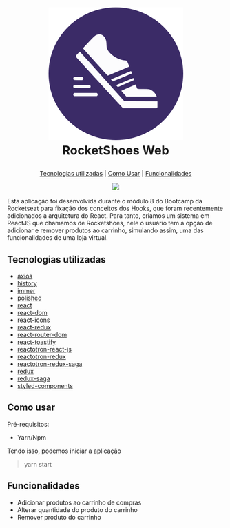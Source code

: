 <h1 align="center">

![](src/assets/images/logo.png)
<br />
RocketShoes Web

</h1>

<p align="center">
  <a href="#tecnologias-utilizadas">Tecnologias utilizadas</a> |
  <a href="#como-usar">Como Usar</a> |
  <a href="#funcionalidades">Funcionalidades</a>
</p>

<div align="center">

![](src/assets/example.gif)

</div>

Esta aplicação foi desenvolvida durante o módulo 8 do Bootcamp da Rocketseat para fixação dos conceitos dos Hooks, que foram recentemente adicionados a arquitetura do React.
Para tanto, criamos um sistema em ReactJS que chamamos de Rocketshoes, nele o usuário tem a opção de adicionar e remover produtos ao carrinho, simulando assim, uma das funcionalidades de uma loja virtual.

## Tecnologias utilizadas

- [axios](https://github.com/axios/axios)
- [history](https://github.com/ReactTraining/history)
- [immer](https://github.com/immerjs/immer)
- [polished](https://github.com/styled-components/polished)
- [react](https://github.com/facebook/react)
- [react-dom](https://github.com/facebook/react/tree/master/packages/react-dom)
- [react-icons](https://github.com/react-icons/react-icons)
- [react-redux](https://github.com/reduxjs/react-redux)
- [react-router-dom](https://github.com/ReactTraining/react-router/tree/master/packages/react-router-dom)
- [react-toastify](https://github.com/fkhadra/react-toastify)
- [reactotron-react-js](https://github.com/infinitered/reactotron-react-js)
- [reactotron-redux](https://github.com/infinitered/reactotron-redux)
- [reactotron-redux-saga](https://github.com/infinitered/reactotron-redux-saga)
- [redux](https://github.com/reduxjs/redux)
- [redux-saga](https://github.com/redux-saga/redux-saga)
- [styled-components](https://github.com/styled-components/styled-components)

## Como usar

Pré-requisitos:

- Yarn/Npm

Tendo isso, podemos iniciar a aplicação

> yarn start

## Funcionalidades

- Adicionar produtos ao carrinho de compras
- Alterar quantidade do produto do carrinho
- Remover produto do carrinho
